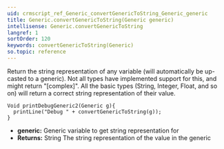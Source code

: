 ```yaml
---
uid: crmscript_ref_Generic_convertGenericToString_Generic_generic
title: Generic.convertGenericToString(Generic generic)
intellisense: Generic.convertGenericToString
langref: 1
sortOrder: 120
keywords: convertGenericToString(Generic)
so.topic: reference
---
```


Return the string representation of any variable (will automatically be up-casted to a generic). Not all types have implemented support for this, and might return "[complex]". All the basic types (String, Integer, Float, and so on) will return a correct string representation of their value.

```crmscript
Void printDebugGeneric2(Generic g){
  printLine("Debug " + convertGenericToString(g));
}
```

* **generic:** Generic variable to get string representation for
* **Returns:** String The string representation of the value in the generic
